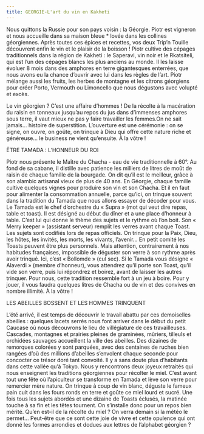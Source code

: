 ```yaml
---
title: GEORGIE-L'art du vin en Kakheti
---
```


Nous quittons la Russie pour son pays voisin : la Géorgie. Piotr est vigneron et nous accueille dans sa maison bleue * lovée dans les collines géorgiennes. Après toutes ces épices et recettes, vos deux Trip’n Touille découvrent enfin le vin et le plaisir de la boisson !
Piotr cultive des cépages traditionnels dans la région de Kakheti : le Saperavi, vin noir et le Rkatsiteli, qui est l’un des cépages blancs les plus anciens au monde. Il les laisse évoluer 8 mois dans des amphores en terre gigantesques enterrées, que nous avons eu la chance d’ouvrir avec lui dans les règles de l’art. Piotr mélange aussi les fruits, les herbes de montagne et les citrons géorgiens pour créer Porto, Vermouth ou Limoncello que nous dégustons avec volupté et excès.

Le vin géorgien ?
C’est une affaire d’hommes ! De la récolte à la macération du raisin en tonneaux jusqu’au repos du jus dans d’immenses amphores sous terre, il vaut mieux ne pas y faire travailler les femmes.On ne sait jamais... histoire de superstition.
L’ouverture est une cérémonie : on se signe, on ouvre, on goûte, on trinque à Dieu qui offre cette nature riche et généreuse… le business ne vient qu’ensuite. À la vôtre !


ÊTRE TAMADA : L’HONNEUR DU ROI

Piotr nous présente le Maître du Chacha - eau de vie traditionnelle à 60°. Au fond de sa cabane, il distille avec patience les milliers de litres de moût de raisin de chaque famille de la bourgade. On dit qu’il est le meilleur, grâce à son alambic artisanal vieux de plus de 40 ans. En Géorgie, chaque famille cultive quelques vignes pour produire son vin et son Chacha. Et il en faut pour alimenter la consommation annuelle, parce qu’ici, on trinque souvent dans la tradition du Tamada que nous allons essayer de décoder pour vous.
Le Tamada est le chef d’orchestre du « Supra » (mot qui veut dire repas, table et toast). Il est désigné au début du dîner et a une place d’honneur à table. C’est lui qui donne le thème des sujets et le rythme où l’on boit. Son « Merry keeper » (assistant serveur) remplit les verres avant chaque Toast. Les sujets sont codifiés lors de repas officiels. On trinque pour la Paix, Dieu, les hôtes, les invités, les morts, les vivants, l’avenir… En petit comité les Toasts peuvent être plus personnels. Mais attention, contrairement à nos habitudes françaises, impossible de déguster son verre à son rythme après avoir trinqué. Ici, c’est « Bollomde » (cul sec).
Si le Tamada vous désigne « Alaverdi » (membre d’honneur), vous attendrez qu’il porte son Toast, qu’il vide son verre, puis lui répondrez et boirez, avant de laisser les autres trinquer.
Pour nous, cette tradition ressemble fort à un jeu à boire. Pour y jouer, il vous faudra quelques litres de Chacha ou de vin et des convives en nombre illimité. À la vôtre !


LES ABEILLES BOSSENT ET LES HOMMES TRINQUENT

L’été arrivé, il est temps de découvrir le travail abattu par ces demoiselles abeilles : quelques lacets serrés nous font arriver dans le début du petit Caucase où nous découvrons le lieu de villégiature de ces travailleuses. Cascades, montagnes et prairies pleines de graminées, mûriers, tilleuls et orchidées sauvages accueillent la ville des abeilles. Des dizaines de remorques colorées y sont parquées, avec des centaines de ruches bien rangées d’où des millions d’abeilles s’envolent chaque seconde pour concocter ce trésor doré tant convoité. Il y a sans doute plus d’habitants dans cette vallée qu’à Tokyo.
Nous y rencontrons deux joyeux retraités qui nous enseignent les traditions géorgiennes pour récolter le miel. C’est avant tout une fête où l’apiculteur se transforme en Tamada et lève son verre pour remercier mère nature. On trinque à coup de vin blanc, déguste le fameux pain cuit dans les fours ronds en terre et goûte ce miel lourd et sucré. Une fois tous les sujets abordés et une dizaine de Toasts éclusés, la matinée touche à sa fin et les têtes tournent. On s’installe donc pour un repos bien mérité. Qu’en est-il de la récolte du miel ? On verra demain si la météo le permet…
Peut-être que ce sont cette joie de vivre et cette opulence qui ont donné les formes arrondies et dodues aux lettres de l’alphabet géorgien ?
